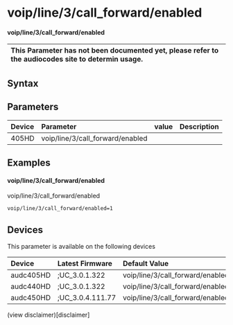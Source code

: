 ﻿---
description: voip/line/3/call_forward/enabled
search: false
---

# voip/line/3/call_forward/enabled

#### voip/line/3/call_forward/enabled


| This Parameter has not been documented yet, please refer to the audiocodes site to determin usage.  | 
| :--- |

## Syntax

## Parameters
|Device|Parameter|value|Description|
|:---|:---|:---|:---|
| 405HD | voip/line/3/call_forward/enabled |  |  |

## Examples
#### voip/line/3/call_forward/enabled

voip/line/3/call_forward/enabled

```
voip/line/3/call_forward/enabled=1
```

## Devices
This parameter is available on the following devices

| Device | Latest Firmware | Default Value |
|:---|:---|:---|
| audc405HD | ;UC_3.0.1.322 | voip/line/3/call_forward/enabled=1 
| audc440HD | ;UC_3.0.1.322 | voip/line/3/call_forward/enabled=1 
| audc450HD | ;UC_3.0.4.111.77 | voip/line/3/call_forward/enabled=1 

(view disclaimer)[disclaimer]
